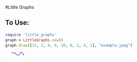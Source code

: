 #Little Graphs

## To Use:

```ruby
require 'little_graphs'
graph = LittleGraphs.new()
graph.draw([12, 3, 0, 9, 10, 8, 2, 4, 1], "example.jpeg")
```
![example graph](example.jpeg)
